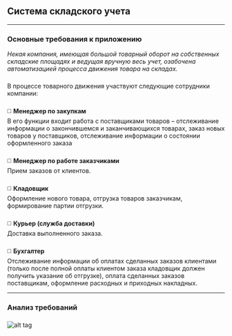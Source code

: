 ## Система складского учета
____
### Основные требования к приложению

_Некая компания, имеющая большой товарный оборот на собственных складские площадях и ведущая вручную весь учет, озабочена автоматизацией процесса движения товара на складах._           
###
В процессе товарного движения участвуют следующие сотрудники компании:    
###
:white_medium_square: **Менеджер по закупкам**    
В его функции входит работа с поставщиками товаров – отслеживание информации о закончившемся и заканчивающихся товарах, заказ новых товаров у поставщиков, отслеживание информации о состоянии оформленного заказа    
###
:white_medium_square: **Менеджер по работе заказчиками**    
Прием заказов от клиентов.    
###
:white_medium_square: **Кладовщик**        
Оформление нового товара, отгрузка товаров заказчикам, формирование партии отгрузки.    
###
:white_medium_square: **Курьер (служба доставки)**    
Доставка выполненного заказа.        
###
:white_medium_square: **Бухгалтер**    
Отслеживание информации об оплатах сделанных заказов клиентами (только после полной оплаты клиентом заказа кладовщик должен получить указание об отгрузке), оплата сделанных заказов поставщикам, оформление расходных и приходных накладных.     
____
### Анализ требований
###
![alt tag](https://i8.wampi.ru/2020/01/03/proc.png "Описание будет тут")
